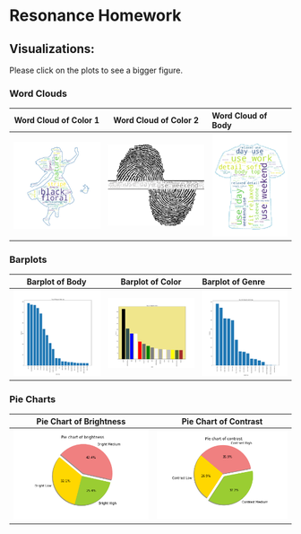 # Resonance Homework 

## Visualizations: 

Please click on the plots to see a bigger figure.  

### Word Clouds 


Word Cloud of Color 1            |  Word Cloud of Color 2         | Word Cloud of Body 
:-------------------------:|:-------------------------:|:-------------------------
![image](./wc_alice_color.png)  |  ![image](./wc_rea_body.png) | ![image](./wc_dp_body.png)

### Barplots 

Barplot of Body            |  Barplot of Color         | Barplot of Genre
:-------------------------:|:-------------------------:|:-------------------------
![image](./barplot_body.png)  |  ![image](./barplot_color.png) | ![image](./barplot_Genre.png)

### Pie Charts 

Pie Chart of Brightness             |  Pie Chart of Contrast
:-------------------------:|:-------------------------:
![image](./Pie_chart_brightness.png)  |  ![image](./Pie_chart_contrast.png)